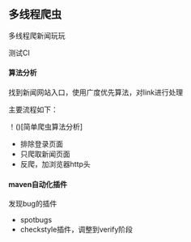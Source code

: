 ## 多线程爬虫 

多线程爬新闻玩玩

测试CI

#### 算法分析
找到新闻网站入口，使用广度优先算法，对link进行处理

主要流程如下：

！()[简单爬虫算法分析]

- 排除登录页面
- 只爬取新闻页面
- 反爬，加浏览器http头

#### maven自动化插件
发现bug的插件
- spotbugs
- checkstyle插件，调整到verify阶段
